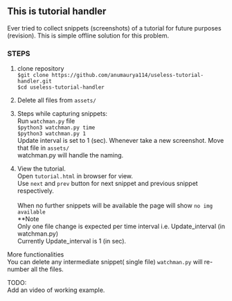 ## This is tutorial handler
Ever tried to collect snippets (screenshots) of a tutorial for future purposes (revision).
This is simple offline solution for this problem.

### STEPS<br/>
1. clone repository<br/>
    `$git clone https://github.com/anumaurya114/useless-tutorial-handler.git`<br/>
    `$cd useless-tutorial-handler`<br/>
    
2. Delete all files from `assets/`<br/>

3. Steps while capturing snippets:<br/>
    Run `watchman.py` file<br/>
        `$python3 watchman.py time`<br/>
        `$python3 watchman.py 1`<br/>
    Update interval is set to 1 (sec).
    Whenever take a new screenshot. Move that file in `assets/`<br/>
    watchman.py will handle the naming.<br/>

4. View the tutorial.<br/>
    Open `tutorial.html` in browser for view.<br/>
    Use `next` and `prev` button for next snippet and previous snippet respectively.<br/>  
    When no further snippets will be available the page will show `no img available`<br/>
**Note<br/>
Only one file change is expected per time interval i.e. Update_interval (in watchman.py)<br/>
Currently Update_interval is 1 (in sec).<br/>

More functionalities<br/>
    You can delete any intermediate snippet( single file) `watchman.py` will re-number all the files.<br/>


TODO:<br/>
    Add an video of working example.<br/>
